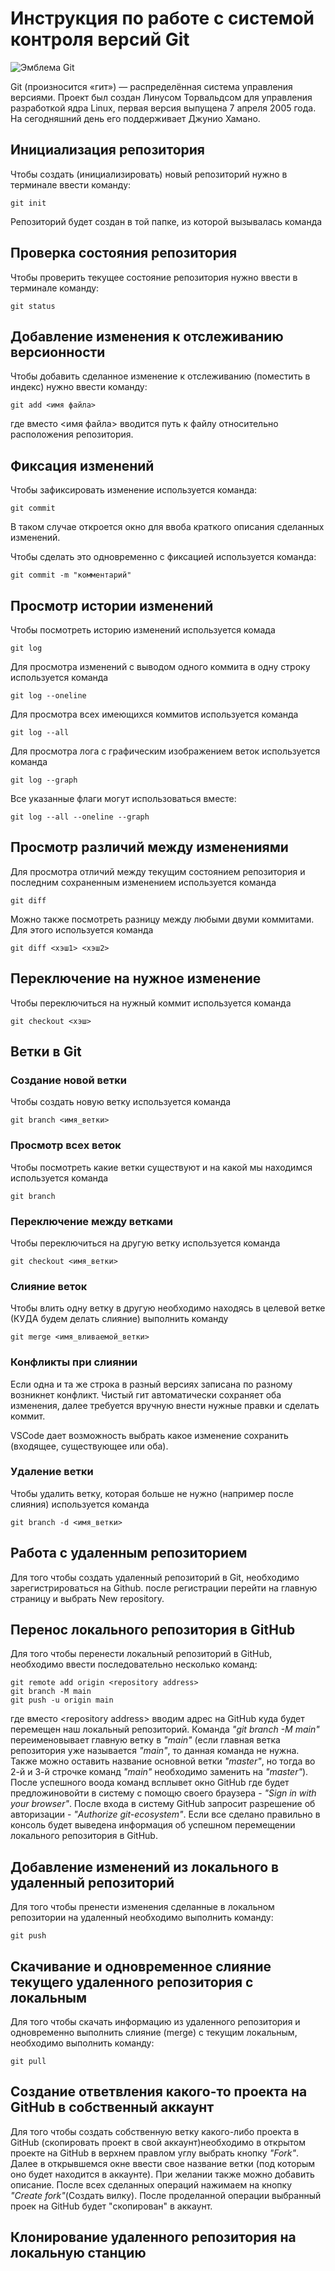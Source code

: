 # **Инструкция по работе с системой контроля версий Git**

![Эмблема Git](git.jpg)

Git (произносится «гит») — распределённая система управления версиями. Проект был создан Линусом Торвальдсом для управления разработкой ядра Linux, первая версия выпущена 7 апреля 2005 года. На сегодняшний день его поддерживает Джунио Хамано.

## Инициализация репозитория

Чтобы создать (инициализировать) новый репозиторий нужно в терминале ввести команду:

    git init

Репозиторий будет создан в той папке, из которой вызывалась команда

## Проверка состояния репозитория

Чтобы проверить текущее состояние репозитория нужно ввести в терминале команду:

    git status

## Добавление изменения к отслеживанию версионности

Чтобы добавить сделанное изменение к отслеживанию (поместить в индекс) нужно ввести команду:

    git add <имя файла>

где вместо <имя файла> вводится путь к файлу относительно расположения репозитория.

## Фиксация изменений

Чтобы зафиксировать изменение используется команда:

    git commit

В таком случае откроется окно для ввоба краткого описания сделанных изменений.

Чтобы сделать это одновременно с фиксацией используется команда:

    git commit -m "комментарий"

## Просмотр истории изменений

Чтобы посмотреть историю изменений используется комада

    git log

Для просмотра изменений с выводом одного коммита в одну строку используется команда

    git log --oneline

Для просмотра всех имеющихся коммитов используется команда

    git log --all

Для просмотра лога с графическим изображением веток используется команда

    git log --graph

Все указанные флаги могут использоваться вместе:

    git log --all --oneline --graph

## Просмотр различий между изменениями

Для просмотра отличий между текущим состоянием репозитория и последним сохраненным изменением используется команда

    git diff

Можно также посмотреть разницу между любыми двуми коммитами. Для этого используется команда

    git diff <хэш1> <хэш2>

## Переключение на нужное изменение

Чтобы переключиться на нужный коммит используется команда

    git checkout <хэш>

## Ветки в Git

### Создание новой ветки

Чтобы создать новую ветку используется команда

    git branch <имя_ветки>

### Просмотр всех веток

Чтобы посмотреть какие ветки существуют и на какой мы находимся используется команда

    git branch

### Переключение между ветками

Чтобы переключиться на другую ветку используется команда

    git checkout <имя_ветки>

### Слияние веток

Чтобы влить одну ветку в другую необходимо находясь в целевой ветке (КУДА будем делать слияние) выполнить команду

    git merge <имя_вливаемой_ветки>

### Конфликты при слиянии

Если одна и та же строка в разный версиях записана по разному возникнет конфликт.
Чистый гит автоматически сохраняет оба изменения, далее требуется вручную внести нужные правки и сделать коммит.

VSСode дает возможность выбрать какое изменение сохранить (входящее, существующее или оба).

### Удаление ветки

Чтобы удалить ветку, которая больше не нужно (например после слияния) используется команда

    git branch -d <имя_ветки>

## Работа с удаленным репозиторием

Для того чтобы создать удаленный репозиторий в Git, необходимо зарегистрироваться на Github. после регистрации перейти на главную страницу и выбрать New repository.

## Перенос локального репозитория в GitHub

Для того чтобы перенести локальный репозиторий в GitHub, необходимо ввести последовательно несколько команд:

    git remote add origin <repository address>
    git branch -M main
    git push -u origin main

где вместо \<repository address\> вводим адрес на GitHub куда будет перемещен наш локальный репозиторий.
Команда _"git branch -M main"_ переименовывает главную ветку в _"main"_ (если главная ветка репозитория уже называется _"main"_, то данная команда не нужна. Также можно оставить название основной ветки _"master"_, но тогда во 2-й и 3-й строчке команд  _"main"_  необходимо заменить на _"master"_).
 После успешного воода команд всплывет окно GitHub где будет предложиновойти в систему с помощю своего браузера - _"Sign in with your browser"_. После входа в систему GitHub запросит разрешение об авторизации - _"Authorize git-ecosystem"_.
Если все сделано правильно в консоль будет выведена информация об успешном перемещении локального репозитория в GitHub.

## Добавление изменений из локального в удаленный репозиторий

Для того чтобы пренести изменения сделанные в локальном репозитории на удаленный необходимо выполнить команду:

    git push

## Скачивание и одновременное слияние текущего удаленного репозитория с локальным

Для того чтобы скачать информацию из удаленного репозитория и одновременно выполнить слияние (merge) с текущим локальным, необходимо выполнить команду:

    git pull

## Создание ответвления какого-то проекта на GitHub в собственный аккаунт

Для того чтобы создать собственную ветку какого-либо проекта в GitHub (скопировать проект в свой аккаунт)необходимо в открытом проекте на GitHub в верхнем правлом углу выбрать кнопку _"Fork"_. Далее в открывшемся окне ввести свое название ветки (под которым оно будет находится в аккаунте). При желании также можно добавить описание. После всех сделанных операций нажимаем на кнопку
_"Create fork"_(Создать вилку). После проделанной операции выбранный проек на GitHub будет "скопирован" в аккаунт.

## Клонирование удаленного репозитория на локальную станцию

